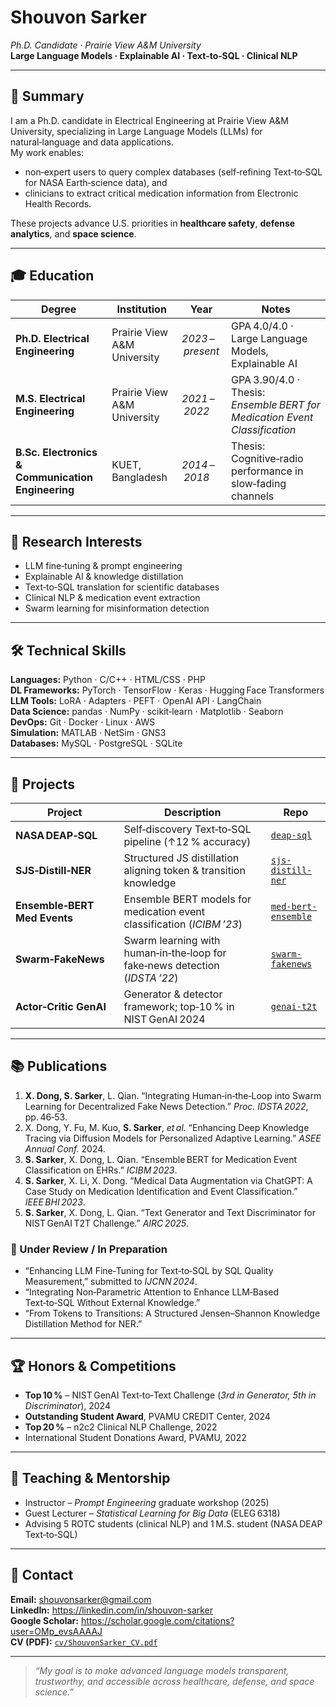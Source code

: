 
# Shouvon Sarker

*Ph.D. Candidate · Prairie View A&M University*  
**Large Language Models · Explainable AI · Text‑to‑SQL · Clinical NLP**

---

## 🌟 Summary
I am a Ph.D. candidate in Electrical Engineering at Prairie View A&M University, specializing in Large Language Models (LLMs) for natural‑language and data applications.  
My work enables:
* non‑expert users to query complex databases (self‑refining Text‑to‑SQL for NASA Earth‑science data), and  
* clinicians to extract critical medication information from Electronic Health Records.  

These projects advance U.S. priorities in **healthcare safety**, **defense analytics**, and **space science**.

---

## 🎓 Education
| Degree | Institution | Year | Notes |
| --- | --- | --- | --- |
| **Ph.D. Electrical Engineering** | Prairie View A&M University | *2023 – present* | GPA 4.0/4.0 · Large Language Models, Explainable AI |
| **M.S. Electrical Engineering** | Prairie View A&M University | *2021 – 2022* | GPA 3.90/4.0 · Thesis: *Ensemble BERT for Medication Event Classification* |
| **B.Sc. Electronics & Communication Engineering** | KUET, Bangladesh | *2014 – 2018* | Thesis: Cognitive‑radio performance in slow‑fading channels |

---

## 🔬 Research Interests
* LLM fine‑tuning & prompt engineering  
* Explainable AI & knowledge distillation  
* Text‑to‑SQL translation for scientific databases  
* Clinical NLP & medication event extraction  
* Swarm learning for misinformation detection  

---

## 🛠️ Technical Skills
**Languages:** Python · C/C++ · HTML/CSS · PHP  
**DL Frameworks:** PyTorch · TensorFlow · Keras · Hugging Face Transformers  
**LLM Tools:** LoRA · Adapters · PEFT · OpenAI API · LangChain  
**Data Science:** pandas · NumPy · scikit‑learn · Matplotlib · Seaborn  
**DevOps:** Git · Docker · Linux · AWS  
**Simulation:** MATLAB · NetSim · GNS3  
**Databases:** MySQL · PostgreSQL · SQLite

---

## 🚀 Projects
| Project | Description | Repo |
| --- | --- | --- |
| **NASA DEAP‑SQL** | Self‑discovery Text‑to‑SQL pipeline (↑12 % accuracy) | [`deap-sql`](https://github.com/shouvon-sarker/deap-sql) |
| **SJS‑Distill‑NER** | Structured JS distillation aligning token & transition knowledge | [`sjs-distill-ner`](https://github.com/shouvon-sarker/sjs-distill-ner) |
| **Ensemble‑BERT Med Events** | Ensemble BERT models for medication event classification (*ICIBM ’23*) | [`med-bert-ensemble`](https://github.com/shouvon-sarker/med-bert-ensemble) |
| **Swarm‑FakeNews** | Swarm learning with human‑in‑the‑loop for fake‑news detection (*IDSTA ’22*) | [`swarm-fakenews`](https://github.com/shouvon-sarker/swarm-fakenews) |
| **Actor‑Critic GenAI** | Generator & detector framework; top‑10 % in NIST GenAI 2024 | [`genai-t2t`](https://github.com/shouvon-sarker/genai-t2t) |

---

## 📚 Publications
1. **X. Dong, S. Sarker**, L. Qian. “Integrating Human‑in‑the‑Loop into Swarm Learning for Decentralized Fake News Detection.” *Proc. IDSTA 2022*, pp. 46‑53.  
2. X. Dong, Y. Fu, M. Kuo, **S. Sarker**, *et al.* “Enhancing Deep Knowledge Tracing via Diffusion Models for Personalized Adaptive Learning.” *ASEE Annual Conf.* 2024.  
3. **S. Sarker**, X. Dong, L. Qian. “Ensemble BERT for Medication Event Classification on EHRs.” *ICIBM 2023*.  
4. **S. Sarker**, X. Li, X. Dong. “Medical Data Augmentation via ChatGPT: A Case Study on Medication Identification and Event Classification.” *IEEE BHI 2023*.  
5. **S. Sarker**, X. Dong, L. Qian. “Text Generator and Text Discriminator for NIST GenAI T2T Challenge.” *AIRC 2025*.  

### 📝 Under Review / In Preparation
* “Enhancing LLM Fine‑Tuning for Text‑to‑SQL by SQL Quality Measurement,” submitted to *IJCNN 2024*.  
* “Integrating Non‑Parametric Attention to Enhance LLM‑Based Text‑to‑SQL Without External Knowledge.”  
* “From Tokens to Transitions: A Structured Jensen–Shannon Knowledge Distillation Method for NER.”  

---

## 🏆 Honors & Competitions
* **Top 10 %** – NIST GenAI Text‑to‑Text Challenge (*3rd in Generator, 5th in Discriminator*), 2024  
* **Outstanding Student Award**, PVAMU CREDIT Center, 2024  
* **Top 20 %** – n2c2 Clinical NLP Challenge, 2022  
* International Student Donations Award, PVAMU, 2022  

---

## 🎤 Teaching & Mentorship
* Instructor – *Prompt Engineering* graduate workshop (2025)  
* Guest Lecturer – *Statistical Learning for Big Data* (ELEG 6318)  
* Advising 5 ROTC students (clinical NLP) and 1 M.S. student (NASA DEAP Text‑to‑SQL)  

---

## 🤝 Contact
**Email:** shouvonsarker@gmail.com  
**LinkedIn:** <https://linkedin.com/in/shouvon-sarker>  
**Google Scholar:** <https://scholar.google.com/citations?user=OMp_evsAAAAJ>  
**CV (PDF):** [`cv/ShouvonSarker_CV.pdf`](cv/ShouvonSarker_CV.pdf)

---

> *“My goal is to make advanced language models transparent, trustworthy, and accessible across healthcare, defense, and space science.”*

